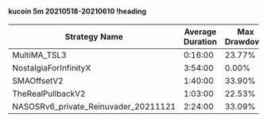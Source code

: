 #### kucoin 5m 20210518-20210610 !heading
| Strategy Name                        | Average Duration | Max Drawdown | Profit Mean | Profit Sum | Profit Total | Trade Count | Win Rate |
| ------------------------------------ | ---------------- | ------------ | ----------- | ---------- | ------------ | ----------- | -------- |
| MultiMA_TSL3                         | 0:16:00          | 23.77%       | -9.66%      | -3508.00%  | -869.00%     | 363         | 60.33%   |
| NostalgiaForInfinityX                | 3:54:00          | 0.00%        | 283.36%     | 43070.00%  | 7762.00%     | 152         | 100.00%  |
| SMAOffsetV2                          | 1:40:00          | 33.90%       | 50.62%      | 21107.00%  | 3551.00%     | 417         | 60.43%   |
| TheRealPullbackV2                    | 1:03:00          | 22.53%       | -7.83%      | -2560.00%  | -890.00%     | 327         | 39.76%   |
| NASOSRv6_private_Reinuvader_20211121 | 2:24:00          | 33.09%       | 122.51%     | 38713.00%  | 8290.00%     | 316         | 81.65%   |